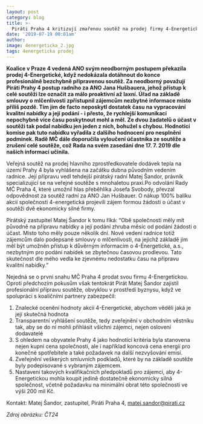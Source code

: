 ```yaml
---
layout: post
category: blog
title: >-  
  Piráti Praha 4 kritizují zmařenou soutěž na prodej firmy 4-Energetická
date: '2019-07-19 00:01am'
author: 
image: 4energeticka_2.jpg
tags: 4energeticka prodej 
---
```


<b>Koalice v Praze 4 vedená ANO svým neodborným postupem překazila prodej 4-Energetické, když nedokázala dotáhnout do konce profesionálně bezchybně připravenou soutěž. Za neodborný považují Piráti Prahy 4 postup radního za ANO Jana Hušbauera, jehož přístup k celé soutěži lze označit za málo proaktivní až laxní. Úřad na základě smlouvy o mlčenlivosti zpřístupnil zájemcům nezbytné informace místo příliš pozdě. Tím jim de facto neposkytl dostatek času na vypracování kvalitní nabídky a její podání - i přesto, že rychlejší komunikací nepochybně více času poskytnout mohl a měl. Ze dvou žadatelů o účast v soutěži tak podal nabídku jen jeden z nich, bohužel s chybou. Hodnotící komise pak tuto nabídku vyřadila z dalšího hodnocení pro nesplnění podmínek. Radě MČ dále doporučila vyloučení účastníka ze soutěže a zrušení celé soutěže, což Rada na svém zasedání dne 17. 7. 2019 dle našich informací učinila. </b>

Veřejná soutěž na prodej hlavního zprostředkovatele dodávek tepla na území Prahy 4 byla vyhlášena na začátku dubna původním vedením radnice. Její přípravu vedl tehdejší pirátský radní Matej Šandor, právník specializující se na veřejné soutěže s mnohaletou praxí.Po odvolání Rady MČ Praha 4, které umožnil hlas přeběhlíka Josefa Svobody, převzal odpovědnost za soutěž radní za ANO Jan Hušbauer. O nákup 100% balíku akcií společnosti 4-energetická projevili zájem formou žádosti o účast v soutěži dvě ekonomicky silné firmy. 

Pirátský zastupitel Matej Šandor k tomu říká: “Obě společnosti měly mít původně na přípravu nabídky a její podání zhruba měsíc od podání žádosti o účast. Místo toho měly pouze několik dní. Nové vedení radnice totiž zájemcům dalo podepsané smlouvy o mlčenlivosti, na jejichž základě jim měl být umožněn přístup k důvěrným informacím  o 4-Energetické, a.s., nezbytným pro podání nabídek se zbytečnou časovou prodlevou. Tato skutečnost dle mého vedla ke zjevnému nedostatku času na přípravu kvalitní nabídky.”

Nejedná se o první snahu MČ Praha 4 prodat svou firmu 4-Energetickou. Oproti předchozím pokusům však tentokrát Pirát Matej Šandor zajistil profesionální přípravu soutěže, obvyklou v prostředí byznysu, když ve spolupráci s koaličními partnery zabezpečil:
1. Znalecké ocenění hodnoty akcií 4-Energetické, abychom věděli jaká je její skutečná hodnota
2. Transparentní vyhlášení soutěže, tedy zveřejnění v obchodním věstníku tak, aby se do ní mohli přihlásit všichni zájemci, nejen oslovení dodavatelé
3. S ohledem na obyvatele Prahy 4 jako hodnotící kritéria byla stanovena nejen kupní cena společnosti, ale i například koncová cena energií pro konečné spotřebitele a také požadavek na další nezvyšování emisí.
4. Zveřejnění veškerých smluvních podkladů, které by na základě soutěže byly podepisované s vybraným zájemcem.
5. Nastavení takových kvalifikačních předpokladů pro zájemci, aby 4-Energetickou mohla koupit jedině dostatečně ekonomicky silná společnost, včetně požadavku na minimální obrat této společnosti ve výši 200 mil Kč.


Kontakt: 
Matej Šandor, zastupitel, Piráti Praha 4, matej.sandor@pirati.cz

<i>Zdroj obrázku: ČT24</i>
